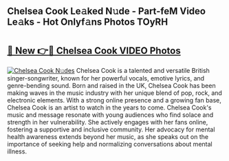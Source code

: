 ## Chelsea Cook Le𝚊ked N𝚞de - Part-feM Video Le𝚊ks - Hot Onlyf𝚊ns Photos TOyRH

# <h2><a href="http://ab79654.deff.icu/?id=Chelsea+Cook">🔗 New 👉🔴 Chelsea Cook VIDEO Photos</a></h2>

[![Chelsea Cook N𝚞des](https://i.imgur.com/rIISA9y.gif)](http://ab79654.deff.icu/?id=Chelsea+Cook)
Chelsea Cook is a talented and versatile British singer-songwriter, known for her powerful vocals, emotive lyrics, and genre-bending sound. Born and raised in the UK, Chelsea Cook has been making waves in the music industry with her unique blend of pop, rock, and electronic elements. With a strong online presence and a growing fan base, Chelsea Cook is an artist to watch in the years to come. Chelsea Cook's music and message resonate with young audiences who find solace and strength in her vulnerability. She actively engages with her fans online, fostering a supportive and inclusive community. Her advocacy for mental health awareness extends beyond her music, as she speaks out on the importance of seeking help and normalizing conversations about mental illness.
